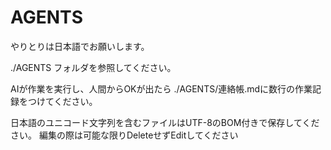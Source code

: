 # AGENTS

やりとりは日本語でお願いします。

./AGENTS フォルダを参照してください。

AIが作業を実行し、人間からOKが出たら ./AGENTS/連絡帳.mdに数行の作業記録をつけてください。

日本語のユニコード文字列を含むファイルはUTF-8のBOM付きで保存してください。
編集の際は可能な限りDeleteせずEditしてください